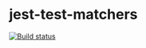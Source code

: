 # jest-test-matchers

[![Build status](https://ci.appveyor.com/api/projects/status/xt1t6o8mnsr4ap8w?svg=true)](https://ci.appveyor.com/project/iamgromov/jest-test-matchers)